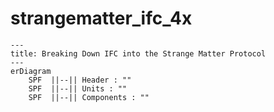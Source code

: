 # strangematter_ifc_4x
```mermaid
---
title: Breaking Down IFC into the Strange Matter Protocol
---
erDiagram
    SPF  ||--|| Header : ""
    SPF  ||--|| Units : ""
    SPF  ||--|| Components : ""
```
